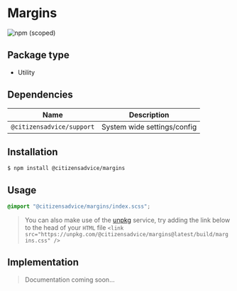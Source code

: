 # Margins

![npm (scoped)](https://img.shields.io/npm/v/@citizensadvice/margins.svg)

## Package type

- Utility

## Dependencies

| Name                      | Description                 |
| ------------------------- | --------------------------- |
| `@citizensadvice/support` | System wide settings/config |

## Installation

```shell
$ npm install @citizensadvice/margins
```

## Usage

```scss
@import "@citizensadvice/margins/index.scss";
```

> You can also make use of the [unpkg](https://unpkg.com) service, try adding the link below to the head of your `HTML` file
> `<link src="https://unpkg.com/@citizensadvice/margins@latest/build/margins.css" />`

## Implementation

> Documentation coming soon...